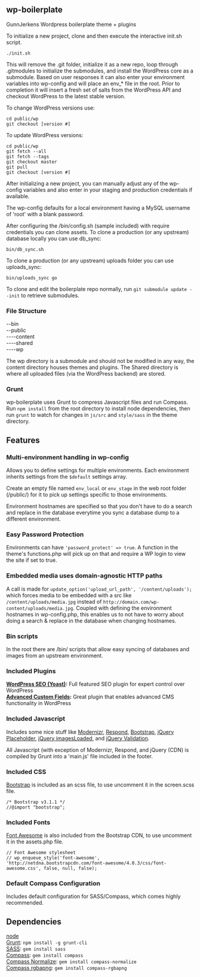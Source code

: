 ## wp-boilerplate

GunnJerkens Wordpress boilerplate theme + plugins

To initialize a new project, clone and then execute the interactive init.sh script.

```
./init.sh
```

This will remove the .git folder, initialize it as a new repo, loop through .gitmodules to initialize the submodules, and install the WordPress core as a submodule. Based on user responses it can also enter your environment variables into wp-config and will place an env_* file in the root. Prior to completion it will insert a fresh set of salts from the WordPress API and checkout WordPress to the latest stable version.

To change WordPress versions use:

```
cd public/wp
git checkout [version #]
```

To update WordPress versions:

```
cd public/wp
git fetch --all
git fetch --tags
git checkout master
git pull
git checkout [version #]
```

After initializing a new project, you can manually adjust any of the wp-config variables and also enter in your staging and production credentials if available.

The wp-config defaults for a local environment having a MySQL username of 'root' with a blank password.

After configuring the /bin/config.sh (sample included) with require credentials you can clone assets.
To clone a production (or any upstream) database locally you can use db_sync:

```
bin/db_sync.sh
```
To clone a production (or any upstream) uploads folder you can use uploads_sync:

```
bin/uploads_sync go
```

To clone and edit the boilerplate repo normally, run `git submodule update --init` to retrieve submodules.

### File Structure
--bin  
--public  
----content  
----shared  
----wp  

The wp directory is a submodule and should not be modified in any way, the content directory houses themes and plugins. The Shared directory is where all uploaded files (via the WordPress backend) are stored.

### Grunt

wp-boilerplate uses Grunt to compress Javascript files and run Compass. Run `npm install` from the root directory to install node dependencies, then run `grunt` to watch for changes in `js/src` and `style/sass` in the theme directory.

## Features
### Multi-environment handling in wp-config
Allows you to define settings for multiple environments. Each environment inherits settings from the `$default` settings array.

Create an empty file named `env_local` or `env_stage` in the web root folder (/public/) for it to pick up settings specific to those environments.

Environment hostnames are specified so that you don't have to do a search and replace in the database everytime you sync a database dump to a different environment.

### Easy Password Protection
Environments can have `'password_protect' => true`. A function in the theme's functions.php will pick up on that and require a WP login to view the site if set to true.

### Embedded media uses domain-agnostic HTTP paths
A call is made for `update_option('upload_url_path', '/content/uploads');` which forces media to be embedded with a src like `/content/uploads/media.jpg` instead of `http://domain.com/wp-content/uploads/media.jpg`. Coupled with defining the environment hostnames in wp-config.php, this enables us to not have to worry about doing a search & replace in the database when changing hostnames.

### Bin scripts
In the root there are /bin/ scripts that allow easy syncing of databases and images from an upstream environment.

### Included Plugins
**[WordPress SEO (Yoast)](http://wordpress.org/extend/plugins/wordpress-seo/):** Full featured SEO plugin for expert control over WordPress  
**[Advanced Custom Fields](http://www.advancedcustomfields.com/):** Great plugin that enables advanced CMS functionality in WordPress  

### Included Javascript
Includes some nice stuff like [Modernizr](http://modernizr.com/), [Respond](https://github.com/scottjehl/Respond), [Bootstrap](http://getbootstrap.com), [jQuery Placeholder](https://github.com/mathiasbynens/jquery-placeholder), [jQuery imagesLoaded](https://github.com/desandro/imagesloaded), and [jQuery Validation](http://bassistance.de/jquery-plugins/jquery-plugin-validation/).

All Javascript (with exception of Modernizr, Respond, and jQuery (CDN) is compiled by Grunt into a 'main.js' file included in the footer.

### Included CSS
[Bootstrap](http://getbootstrap.com) is included as an scss file, to use uncomment it in the screen.scss file.

```
/* Bootstrap v3.1.1 */
//@import "bootstrap";
```

### Included Fonts
[Font Awesome](http://fontawesome.io/) is also included from the Bootstrap CDN, to use uncomment it in the assets.php file.

```
// Font Awesome stylesheet
// wp_enqueue_style('font-awesome', 'http://netdna.bootstrapcdn.com/font-awesome/4.0.3/css/font-awesome.css', false, null, false);
```

### Default Compass Configuration
Includes default configuration for SASS/Compass, which comes highly recommended.

## Dependencies
[node](http://nodejs.org)  
[Grunt](http://gruntjs.com): `npm install -g grunt-cli`  
[SASS](http://sass-lang.com/): `gem install sass`  
[Compass](http://compass-style.org/): `gem install compass`  
[Compass Normalize](https://github.com/ksmandersen/compass-normalize): `gem install compass-normalize`  
[Compass rgbapng](https://github.com/aaronrussell/compass-rgbapng): `gem install compass-rgbapng`  

